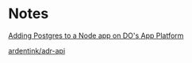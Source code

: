 # Notes

[Adding Postgres to a Node app on DO's App Platform](https://dev.to/dansteren/adding-postgres-to-a-node-app-on-do-s-app-platform-2bjk)

[ardentink/adr-api](https://github.com/ardentink/adr-api)
